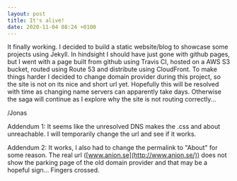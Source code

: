 ```yaml
---
layout: post
title: It's alive!
date: 2020-11-04 08:24 +0100
---
```


It finally working. I decided to build a static website/blog to showcase some projects using Jekyll. In hindsight
I should have just gone with github pages, but I went with a page built from github using Travis CI, hosted on a AWS S3
bucket, routed using Route 53 and distribute using CloudFront. To make things harder I decided to change domain
provider during this project, so the site is not on its nice and short url yet. Hopefully this will be resolved
with time as changing name servers can apparently take days. Otherwise the saga will continue as I explore why the site
is not routing correctly...

/Jonas

Addendum 1: It seems like the unresolved DNS makes the .css and about unreachable. I will temporarily change the url and see
if it works.

Addendum 2: It works, I also had to change the permalink to "About" for some reason. The real url ([www.anion.se](http://www.anion.se/)) does not show
the parking page of the old domain provider and that may be a hopeful sign... Fingers crossed. 